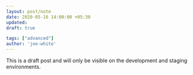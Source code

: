 ```yaml
---
layout: post/note
date: 2020-05-16 14:00:00 +05:30
updated:
draft: true

tags: ["advanced"]
author: 'joe-white'
---
```


This is a draft post and will only be visible on the development and staging environments.
